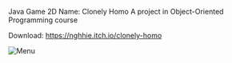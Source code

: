 Java Game 2D
Name: Clonely Homo
A project in Object-Oriented Programming course

Download: https://nghhie.itch.io/clonely-homo

![Menu]()

